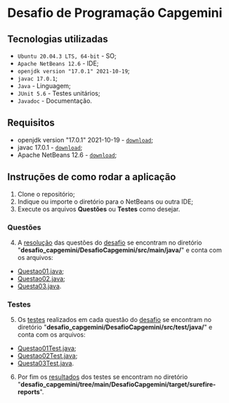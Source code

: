 # Desafio de Programação Capgemini

## Tecnologias utilizadas
- `Ubuntu 20.04.3 LTS, 64-bit` - SO;
- `Apache NetBeans 12.6` - IDE;
- `openjdk version "17.0.1" 2021-10-19`; 
- `javac 17.0.1`;
- `Java` - Linguagem;
- `JUnit 5.6` - Testes unitários;
- `Javadoc` - Documentação.

## Requisitos
- openjdk version "17.0.1" 2021-10-19 - [`download`](https://www.oracle.com/java/technologies/javase/jdk17-archive-downloads.html);
- javac 17.0.1 - [`download`](https://www.oracle.com/java/technologies/javase/jdk17-archive-downloads.html);
- Apache NetBeans 12.6 - [`download`](https://netbeans.apache.org/download/index.html);

## Instruções de como rodar a aplicação
1. Clone o repositório;
2. Indique ou importe o diretório para o NetBeans ou outra IDE;
3. Execute os arquivos **Questões** ou **Testes** como desejar.

### Questões
4. A [resolução](https://github.com/pauloh48/desafio_capgemini/blob/main/DesafioCapgemini/src/main/java/) das questões do [desafio](https://github.com/pauloh48/desafio_capgemini/blob/main/Desafio%20de%20programa%C3%A7%C3%A3o%20CAPGEMINI%2001.docx.pdf) se encontram no diretório 
"**desafio_capgemini/DesafioCapgemini/src/main/java/**" e conta com os arquivos:
- [Questao01.java](https://github.com/pauloh48/desafio_capgemini/blob/main/DesafioCapgemini/src/main/java/Questao01.java);
- [Questao02.java](https://github.com/pauloh48/desafio_capgemini/blob/main/DesafioCapgemini/src/main/java/Questao02.java);
- [Questa03.java](https://github.com/pauloh48/desafio_capgemini/blob/main/DesafioCapgemini/src/main/java/Questa03.java).

### Testes
5. Os [testes](https://github.com/pauloh48/desafio_capgemini/tree/main/DesafioCapgemini/src/test/java) realizados em cada questão do [desafio](https://github.com/pauloh48/desafio_capgemini/blob/main/Desafio%20de%20programa%C3%A7%C3%A3o%20CAPGEMINI%2001.docx.pdf) se encontram no diretório 
"**desafio_capgemini/DesafioCapgemini/src/test/java/**" e conta com os arquivos:
- [Questao01Test.java](https://github.com/pauloh48/desafio_capgemini/blob/main/DesafioCapgemini/src/test/java/Questao01Test.java);
- [Questao02Test.java](https://github.com/pauloh48/desafio_capgemini/blob/main/DesafioCapgemini/src/test/java/Questao02Test.java);
- [Questa03Test.java](https://github.com/pauloh48/desafio_capgemini/blob/main/DesafioCapgemini/src/test/java/Questa03Test.java).
6. Por fim os [resultados](https://github.com/pauloh48/desafio_capgemini/tree/main/DesafioCapgemini/target/surefire-reports) dos testes se encontram no diretório "**desafio_capgemini/tree/main/DesafioCapgemini/target/surefire-reports**".

